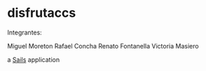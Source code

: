 # disfrutaccs

Integrantes:

Miguel Moreton
Rafael Concha
Renato Fontanella
Victoria Masiero


a [Sails](http://sailsjs.org) application
